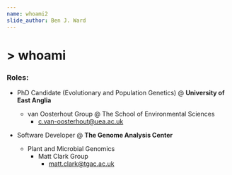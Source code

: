 ```yaml
---
name: whoami2
slide_author: Ben J. Ward
---
```

# > whoami

### Roles:

- PhD Candidate (Evolutionary and Population Genetics) @ **University of East Anglia**
    - van Oosterhout Group @ The School of Environmental Sciences
        - c.van-oosterhout@uea.ac.uk

- Software Developer @ **The Genome Analysis Center**
    - Plant and Microbial Genomics
        - Matt Clark Group
            - matt.clark@tgac.ac.uk
